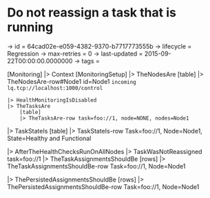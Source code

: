 # Do not reassign a task that is running

-> id = 64cad02e-e059-4382-9370-b7717773555b
-> lifecycle = Regression
-> max-retries = 0
-> last-updated = 2015-09-22T00:00:00.0000000
-> tags = 

[Monitoring]
|> Context
    [MonitoringSetup]
    |> TheNodesAre
        [table]
        |> TheNodesAre-row#Node1 id=Node1
        ``` incoming
        lq.tcp://localhost:1000/control
        ```


    |> HealthMonitoringIsDisabled
    |> TheTasksAre
        [table]
        |> TheTasksAre-row task=foo://1, node=NONE, nodes=Node1


|> TaskStateIs
    [table]
    |> TaskStateIs-row Task=foo://1, Node=Node1, State=Healthy and Functional

|> AfterTheHealthChecksRunOnAllNodes
|> TaskWasNotReassigned task=foo://1
|> TheTaskAssignmentsShouldBe
    [rows]
    |> TheTaskAssignmentsShouldBe-row Task=foo://1, Node=Node1

|> ThePersistedAssignmentsShouldBe
    [rows]
    |> ThePersistedAssignmentsShouldBe-row Task=foo://1, Node=Node1

~~~
